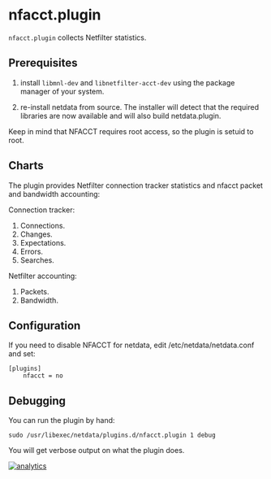 # nfacct.plugin

`nfacct.plugin` collects Netfilter statistics.

## Prerequisites

1. install `libmnl-dev` and `libnetfilter-acct-dev` using the package manager of your system.

2. re-install netdata from source. The installer will detect that the required libraries are now available and will also build netdata.plugin.

Keep in mind that NFACCT requires root access, so the plugin is setuid to root.

## Charts

The plugin provides Netfilter connection tracker statistics and nfacct packet and bandwidth accounting:

Connection tracker:
1. Connections.
2. Changes.
3. Expectations.
4. Errors.
5. Searches.

Netfilter accounting:
1. Packets.
2. Bandwidth.

## Configuration

If you need to disable NFACCT for netdata, edit /etc/netdata/netdata.conf and set:

```
[plugins]
    nfacct = no
```

## Debugging

You can run the plugin by hand:

```
sudo /usr/libexec/netdata/plugins.d/nfacct.plugin 1 debug
```

You will get verbose output on what the plugin does.

[![analytics](https://www.google-analytics.com/collect?v=1&aip=1&t=pageview&_s=1&ds=github&dr=https%3A%2F%2Fgithub.com%2Fnetdata%2Fnetdata&dl=https%3A%2F%2Fmy-netdata.io%2Fgithub%2Fcollectors%2Fnfacct.plugin%2FREADME&_u=MAC~&cid=5792dfd7-8dc4-476b-af31-da2fdb9f93d2&tid=UA-64295674-3)]()

